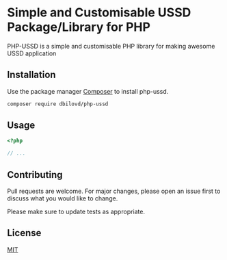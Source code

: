 # Simple and Customisable USSD Package/Library for PHP

PHP-USSD is a simple and customisable PHP library for making awesome USSD application

## Installation

Use the package manager [Composer](https://getcomposer.org) to install php-ussd.

```bash
composer require dbilovd/php-ussd
```

## Usage

```php
<?php

// ...
```

## Contributing
Pull requests are welcome. For major changes, please open an issue first to discuss what you would like to change.

Please make sure to update tests as appropriate.

## License
[MIT](./LICENSE)
